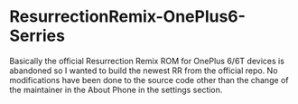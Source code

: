 # ResurrectionRemix-OnePlus6-Serries
  Basically the official Resurrection Remix ROM for OnePlus 6/6T devices is abandoned so I wanted to build the newest RR from the official repo.  No modifications have been done to the source code other than the change of the maintainer in the About Phone in the settings section.
